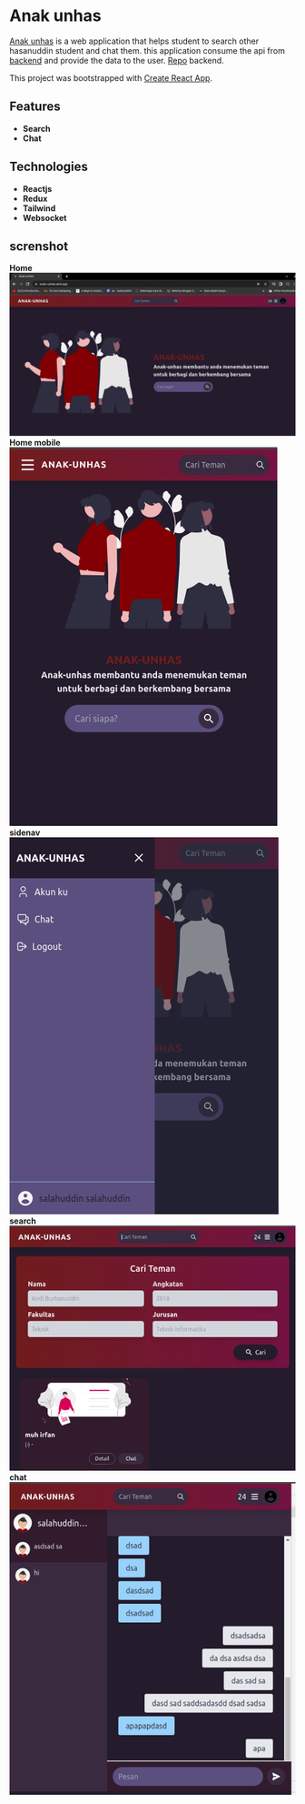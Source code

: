 # Anak unhas 

[Anak unhas](https://anak-unhas.web.app/) is a web application that helps student to search other hasanuddin student and chat them. this application consume the api from [backend](https://lanjukang.com/unhas) and provide the data to the user. [Repo](https://github.com/Dinel13/anak-unhas-be) backend.
<br>

This project was bootstrapped with [Create React App](https://github.com/facebook/create-react-app).

## Features
- **Search**
- **Chat**
  <br>

## Technologies

- **Reactjs**
- **Redux**
- **Tailwind**
- **Websocket**
  <br>


## screnshot

**Home**
![home](https://github.com/dinel13/anak-unhas-fe/blob/main/home.png?raw=true)
<br>
**Home mobile**
![home small](https://github.com/dinel13/anak-unhas-fe/blob/main/home_small.png?raw=true)
<br>
**sidenav**
![sidenav](https://github.com/dinel13/anak-unhas-fe/blob/main/sidenav.png?raw=true)
<br>
**search**
![search](https://github.com/dinel13/anak-unhas-fe/blob/main/search.png?raw=true)
<br>
**chat**
![chat](https://github.com/dinel13/anak-unhas-fe/blob/main/chat.png?raw=true)